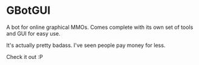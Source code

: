 GBotGUI
=======

A bot for online graphical MMOs. Comes complete with its own set of tools and GUI for easy use.

It's actually pretty badass. I've seen people pay money for less.

Check it out :P

